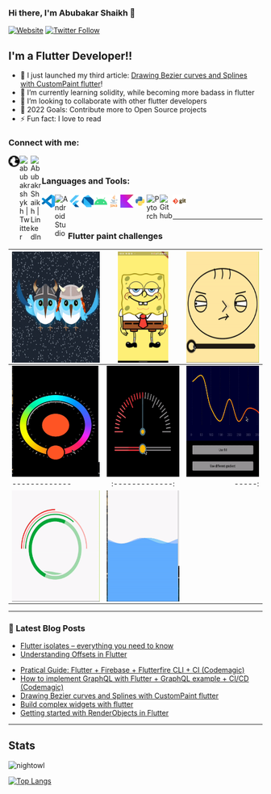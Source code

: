 ### Hi there, I'm Abubakar Shaikh 👋 

[![Website](https://img.shields.io/website?label=jahswill-dev.web.app&style=for-the-badge&url=https%3A%2F%2Fjahswill-dev.web.app)](https://jahswill-dev.web.app/)
[![Twitter Follow](https://img.shields.io/twitter/follow/abubakrshykh?color=1DA1F2&logo=twitter&style=for-the-badge)](https://twitter.com/intent/follow?original_referer=https%3A%2F%2Fgithub.com%2Fabubakarshaikh&screen_name=abubakrshykh)

## I'm a Flutter Developer!!

- 🔭 I just launched my third article: [Drawing Bezier curves and Splines with CustomPaint flutter][article]!
- 🌱 I’m currently learning solidity, while becoming more badass in flutter 
- 👯 I’m looking to collaborate with other flutter developers
- 🥅 2022 Goals: Contribute more to Open Source projects
- ⚡ Fun fact: I love to read

### Connect with me:

[<img align="left" alt="jahswill-dev.web.app" width="22px" src="https://raw.githubusercontent.com/iconic/open-iconic/master/svg/globe.svg" />][website]
[<img align="left" alt="abubakrshykh | Twitter" width="22px" src="https://cdn.jsdelivr.net/npm/simple-icons@v3/icons/twitter.svg" />][twitter]
[<img align="left" alt="Abubakr Shaikh | LinkedIn" width="22px" src="https://cdn.jsdelivr.net/npm/simple-icons@v3/icons/linkedin.svg" />][linkedin]

<br />

### Languages and Tools:

[<img align="left" alt="Visual Studio Code" width="26px" src="https://raw.githubusercontent.com/github/explore/80688e429a7d4ef2fca1e82350fe8e3517d3494d/topics/visual-studio-code/visual-studio-code.png" />][website]
[<img align="left" alt="Android Studio" width="26px" src="https://e7.pngegg.com/pngimages/466/228/png-clipart-android-studio-integrated-development-environment-logo-android-studio-logo.png" />][website]
[<img align="left" alt="Flutter" width="26px" src="https://raw.githubusercontent.com/github/explore/80688e429a7d4ef2fca1e82350fe8e3517d3494d/topics/flutter/flutter.png" />][website]
[<img align="left" alt="Dart" width="26px" src="https://raw.githubusercontent.com/github/explore/80688e429a7d4ef2fca1e82350fe8e3517d3494d/topics/dart/dart.png" />][website]
[<img align="left" alt="Android" width="26px" src="https://raw.githubusercontent.com/github/explore/80688e429a7d4ef2fca1e82350fe8e3517d3494d/topics/android/android.png" />][website]
[<img align="left" alt="Java" width="26px" src="https://raw.githubusercontent.com/github/explore/80688e429a7d4ef2fca1e82350fe8e3517d3494d/topics/java/java.png" />][website]
[<img align="left" alt="Kotlin" width="26px" src="https://raw.githubusercontent.com/github/explore/80688e429a7d4ef2fca1e82350fe8e3517d3494d/topics/kotlin/kotlin.png" />][website]
[<img align="left" alt="Python" width="26px" src="https://raw.githubusercontent.com/github/explore/80688e429a7d4ef2fca1e82350fe8e3517d3494d/topics/python/python.png" />][website]
[<img align="left" alt="Pytorch" width="26px" src="https://s3.us-east-2.amazonaws.com/aiworkbox/technology-images/pytorch_logo_200x200.png" />][website]
[<img align="left" alt="Github" width="26px" src="https://upload.wikimedia.org/wikipedia/commons/thumb/9/91/Octicons-mark-github.svg/2048px-Octicons-mark-github.svg.png" />][website]
[<img align="left" alt="Git" width="26px" src="https://raw.githubusercontent.com/github/explore/80688e429a7d4ef2fca1e82350fe8e3517d3494d/topics/git/git.png" />][website]

<br />
<br />

---

### Flutter paint challenges

| <img align="left" alt="Flutter Dash Animation" width="270px" height="220px" src="https://github.com/JasperEssien2/dash/blob/master/display/flutter_dash.gif" /> | <img align="center" alt="Sponge bob Animation" width="100px" height="220px" src="https://github.com/JasperEssien2/sponge_bob/blob/master/display/ezgif.com-gif-maker.gif" /> | <img align="right" alt="Face Animation" width="220px" height="220px" src="https://github.com/JasperEssien2/face_animation_widget/blob/master/display/face_animation.gif" /> |
| ------------- |:-------------:| -----:|
|<img align="left" alt="Fanciful color wheel" width="220px" height="220px" src="https://github.com/JasperEssien2/paint_challenge/blob/master/Screen%20Recording%202021-11-15%20at%2011.43.15.gif" /> | <img align="center" alt="Speedometer Slider" width="220px" height="220px" src="https://github.com/JasperEssien2/speedometer_slider/blob/master/display/speedometer_slider_display.gif" />  | <img align="right" alt="Graph Widget" width="220px" height="220px" src="https://github.com/JasperEssien2/graph_widget/blob/master/display/graph_widget_display_.gif" /> | 
| ------------- |:-------------:| -----:|
| <img align="left" alt="Wave Spinner Widget" width="220px" height="220px" src="https://github.com/JasperEssien2/custom_spinner/blob/master/screenshots/wave_spinner.gif" /> | <img align="center" alt="Water Waves" width="220px" height="220px" src="https://github.com/JasperEssien2/wave_widget/blob/master/waves_gif.gif" />  | |
---

### 📕 Latest Blog Posts
- [Flutter isolates – everything you need to know](https://blog.codemagic.io/understanding-flutter-isolates/)
- [Understanding Offsets in Flutter](https://blog.logrocket.com/understanding-offsets-flutter/)
<!-- HASHNODE:START -->
- [Pratical Guide: Flutter + Firebase + Flutterfire CLI + CI &lpar;Codemagic&rpar;](https://jasper-dev.hashnode.dev/pratical-guide-flutter-firebase-flutterfire-cli-ci-codemagic)
- [How to implement GraphQL with Flutter + GraphQL example + CI/CD &lpar;Codemagic&rpar;](https://jasper-dev.hashnode.dev/how-to-implement-graphql-with-flutter-graphql-example-cicd-codemagic)
- [Drawing Bezier curves and Splines with CustomPaint flutter](https://jasper-dev.hashnode.dev/drawing-bezier-curves-and-splines-with-custompaint-flutter)
- [Build complex widgets with flutter](https://jasper-dev.hashnode.dev/build-complex-widgets-with-flutter)
- [Getting started with RenderObjects in Flutter](https://jasper-dev.hashnode.dev/getting-started-with-renderobjects-in-flutter)
<!-- HASHNODE:END -->

---

## Stats

![nightowl][nightowl]

[![Top Langs](https://github-readme-stats.vercel.app/api/top-langs/?username=abubakarshaikh&layout=compact)](https://github.com/abubakarshaikh/github-readme-stats)

[website]: https://jahswill-dev.web.app/
[article]: https://jasper-dev.hashnode.dev/drawing-bezier-curves-and-splines-with-custompaint-flutter
[blog]: http://vsCodeHero.com
[twitter]: https://twitter.com/abubakrshykh
[linkedin]: https://www.linkedin.com/in/shaikhabubakar/
[nightowl]: https://github-readme-stats.vercel.app/api?username=abubakarshaikh&show_icons=true&hide=contribs,prs&cache_seconds=86400&theme=nightowl
